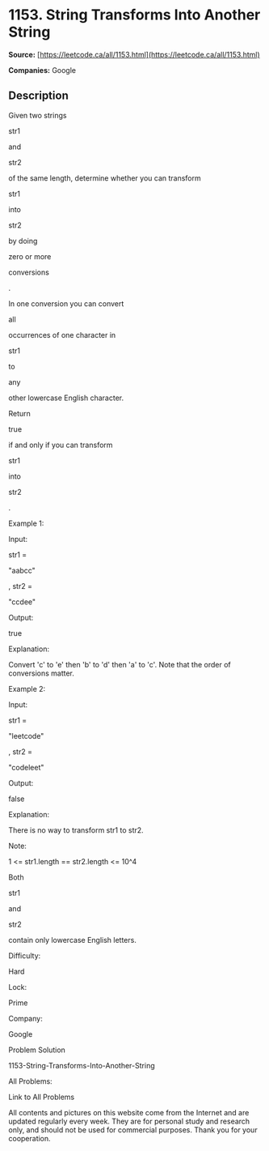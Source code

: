 # 1153. String Transforms Into Another String

**Source:** [https://leetcode.ca/all/1153.html](https://leetcode.ca/all/1153.html)

**Companies:** Google

## Description

Given two strings

str1

and

str2

of the same length, determine
        whether you can transform

str1

into

str2

by doing

zero
            or more

conversions

.

In one conversion you can convert

all

occurrences of one character in

str1

to

any

other lowercase English character.

Return

true

if and only if you can transform

str1

into

str2

.

Example 1:

Input:

str1 =

"aabcc"

, str2 =

"ccdee"

Output:

true

Explanation:

Convert 'c' to 'e' then 'b' to 'd' then 'a' to 'c'. Note that the order of conversions matter.

Example 2:

Input:

str1 =

"leetcode"

, str2 =

"codeleet"

Output:

false

Explanation:

There is no way to transform str1 to str2.

Note:

1 <= str1.length == str2.length <= 10^4

Both

str1

and

str2

contain only lowercase English letters.

Difficulty:

Hard

Lock:

Prime

Company:

Google

Problem Solution

1153-String-Transforms-Into-Another-String

All Problems:

Link to All Problems

All contents and pictures on this website come from the Internet and are updated regularly every week. They are for personal study and research only, and should not be used for commercial purposes. Thank you for your cooperation.

